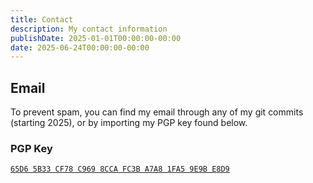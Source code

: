```yaml
---
title: Contact
description: My contact information
publishDate: 2025-01-01T00:00:00-00:00
date: 2025-06-24T00:00:00-00:00
---
```


## Email
To prevent spam, you can find my email through any of my git commits (starting 2025),
or by importing my PGP key found below.

### PGP Key

[`65D6 5B33 CF78 C969 8CCA FC3B A7A8 1FA5 9E9B E8D9`](/pubkey.asc)
